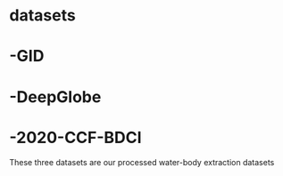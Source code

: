 # datasets
  # -GID
  # -DeepGlobe
  # -2020-CCF-BDCI
  
  These three datasets are our processed water-body extraction datasets
